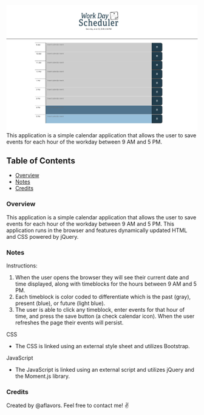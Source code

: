 ![Website Screenshot](./assets/images/readme-1.png)
This application is a simple calendar application that allows the user to save events for each hour of the workday between 9 AM and 5 PM. 

## Table of Contents
- [Overview](#Overview)
- [Notes](#Notes)
- [Credits](#Credits)

### Overview
This application is a simple calendar application that allows the user to save events for each hour of the workday between 9 AM and 5 PM. This application runs in the browser and features dynamically updated HTML and CSS powered by jQuery.

### Notes

Instructions:
1. When the user opens the browser they will see their current date and time displayed, along with timeblocks for the hours between 9 AM and 5 PM.
2. Each timeblock is color coded to differentiate which is the past (gray), present (blue), or future (light blue).
3. The user is able to click any timeblock, enter events for that hour of time, and press the save button (a check calendar icon). When the user refreshes the page their events will persist.

CSS
- The CSS is linked using an external style sheet and utilizes Bootstrap.

JavaScript
- The JavaScript is linked using an external script and utilizes jQuery and the Moment.js library.

### Credits
Created by @aflavors. Feel free to contact me! :v:
